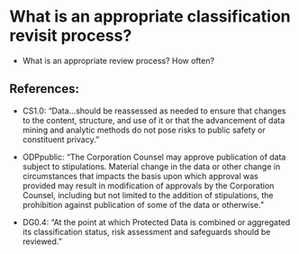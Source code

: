 # What is an appropriate classification revisit process?

* What is an appropriate review process? How often?

## References:

* CS1.0: “Data...should be reassessed as needed to ensure that changes to the content, structure, and use of it or that the advancement of data mining and analytic methods do not pose risks to public safety or constituent privacy.”

* ODPpublic: “The Corporation Counsel may approve publication of data subject to stipulations. Material change in the data or other change in circumstances that impacts the basis upon which approval was provided may result in modification of approvals by the Corporation Counsel, including but not limited to the addition of stipulations, the prohibition against publication of some of the data or otherwise.”

* DG0.4: “At the point at which Protected Data is combined or aggregated its classification status, risk assessment and safeguards should be reviewed.”

